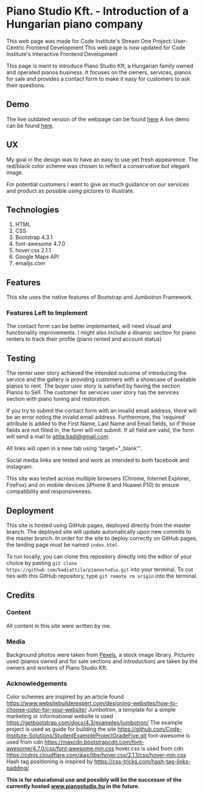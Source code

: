 # Piano Studio Kft. - Introduction of a Hungarian piano company  
This web page was made for Code Institute's Stream One Project: User-Centric Frontend Development
This web page is now updated for Code Institute's Interactive Frontend Development


This page is ment to introduce Piano Studio Kft, a Hungarian family owned and operated pianos business.
It focuses on the owners, services, pianos for sale and provides a contact form to make it easy for customers to ask their questions. 


## Demo
The live outdated version of the webpage can be found [here](http://www.pianostudio.hu)
A live demo can be found [here](https://badiattila.github.io/pianostudio/).

## UX
My goal in the design was to have an easy to use yet fresh appearence. 
The red/black color scheme was chosen to reflect a conservative but elegant image. 

For potential customers I want to give as much guidance on our services and product as possible using pictures to illustrate.


## Technologies
1. HTML
2. CSS
3. Bootstrap 4.3.1
4. font-awesome 4.7.0
5. hover.css 2.1.1
6. Google Maps API
7. emailjs.com 


## Features
This site uses the native features of Bootstrap and Jumbotron Framework. 


### Features Left to Implement
The contact form can be better implemented, will need visual and functionality improvements. 
I might also include a dinamic section for piano renters to track their profile (piano rented and account status)

## Testing
The renter user story achieved the intended outcome of introducing the service and the gallery is providing customers with a showcase of available pianos to rent.
The buyer user story is satisfied by having the section Pianos to Sell.
The customer for services user story has the services section with piano tuning and restoration.

If you try to submit the contact form with an invalid email address, there will be an error noting the invalid email address. 
Furthermore, the 'required' attribute is added to the First Name, Last Name and Email fields, so if those fields are not filled in, the form will not submit. If all field are valid, the form will send a mail to attila.badi@gmail.com. 

All links will open in a new tab using 'target="_blank"'.

Social media links are tested and work as intended to both facebook and instagram.

This site was tested across multiple browsers (Chrome, Internet Explorer, FireFox) and on mobile devices (iPhone 6 and Huawei P10) to ensure compatibility and responsiveness. 

## Deployment
This site is hosted using GitHub pages, deployed directly from the master branch. The deployed site will update automatically upon new commits to the master branch. In order for the site to deploy correctly on GitHub pages, the landing page must be named `index.html`.

To run locally, you can clone this repository directly into the editor of your choice by pasting `git clone https://github.com/badiattila/pianostudio.git` into your terminal. 
To cut ties with this GitHub repository, type `git remote rm origin` into the terminal.


## Credits

### Content
All content in this site were written by me. 

### Media
Background photos were taken from [Pexels](https://www.pexels.com/), a stock image library.
Pictures used (pianos owned and for sale sections and introduction) are taken by the owners and workers of Piano Studio Kft. 

### Acknowledgements
Color schemes are inspired by an article found https://www.websitebuilderexpert.com/designing-websites/how-to-choose-color-for-your-website/
Jumbotron, a template for a simple marketing or informational website is used https://getbootstrap.com/docs/4.3/examples/jumbotron/
The example project is used as guide for building the site https://github.com/Code-Institute-Solutions/StudentExampleProjectGradeFive.git
font-awesome is used from cdn https://maxcdn.bootstrapcdn.com/font-awesome/4.7.0/css/font-awesome.min.css
hover.css is used from cdn https://cdnjs.cloudflare.com/ajax/libs/hover.css/2.1.1/css/hover-min.css
Hash tag positioning is inspired by https://css-tricks.com/hash-tag-links-padding/

**This is for educational use and possibly will be the successor of the currently hosted www.pianostudio.hu in the future.** 
